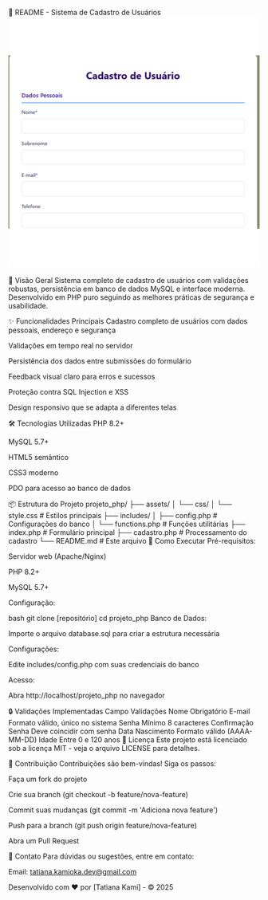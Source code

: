 📝 README - Sistema de Cadastro de Usuários
<img src="assets/image/nova.png" alt="Formulário" width="600">

📌 Visão Geral
Sistema completo de cadastro de usuários com validações robustas, persistência em banco de dados MySQL e interface moderna. Desenvolvido em PHP puro seguindo as melhores práticas de segurança e usabilidade.

✨ Funcionalidades Principais
Cadastro completo de usuários com dados pessoais, endereço e segurança

Validações em tempo real no servidor

Persistência dos dados entre submissões do formulário

Feedback visual claro para erros e sucessos

Proteção contra SQL Injection e XSS

Design responsivo que se adapta a diferentes telas

🛠️ Tecnologias Utilizadas
PHP 8.2+

MySQL 5.7+

HTML5 semântico

CSS3 moderno

PDO para acesso ao banco de dados

📦 Estrutura do Projeto
projeto_php/
├── assets/
│   └── css/
│       └── style.css       # Estilos principais
├── includes/
│   ├── config.php          # Configurações do banco
│   └── functions.php       # Funções utilitárias
├── index.php               # Formulário principal
├── cadastro.php            # Processamento do cadastro
└── README.md               # Este arquivo
🚀 Como Executar
Pré-requisitos:

Servidor web (Apache/Nginx)

PHP 8.2+

MySQL 5.7+

Configuração:

bash
git clone [repositório]
cd projeto_php
Banco de Dados:

Importe o arquivo database.sql para criar a estrutura necessária

Configurações:

Edite includes/config.php com suas credenciais do banco

Acesso:

Abra http://localhost/projeto_php no navegador

🔒 Validações Implementadas
Campo	Validações
Nome	Obrigatório
E-mail	Formato válido, único no sistema
Senha	Mínimo 8 caracteres
Confirmação Senha	Deve coincidir com senha
Data Nascimento	Formato válido (AAAA-MM-DD)
Idade	Entre 0 e 120 anos
📝 Licença
Este projeto está licenciado sob a licença MIT - veja o arquivo LICENSE para detalhes.

🤝 Contribuição
Contribuições são bem-vindas! Siga os passos:

Faça um fork do projeto

Crie sua branch (git checkout -b feature/nova-feature)

Commit suas mudanças (git commit -m 'Adiciona nova feature')

Push para a branch (git push origin feature/nova-feature)

Abra um Pull Request

📧 Contato
Para dúvidas ou sugestões, entre em contato:

Email: tatiana.kamioka.dev@gmail.com



Desenvolvido com ❤️ por [Tatiana Kami] - © 2025
